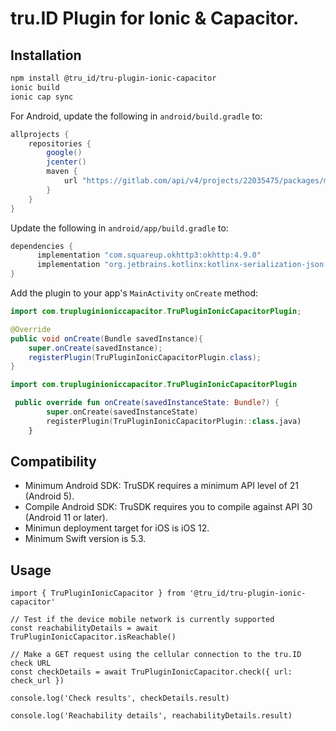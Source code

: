 # tru.ID Plugin for Ionic & Capacitor.

## Installation

```bash
npm install @tru_id/tru-plugin-ionic-capacitor
ionic build
ionic cap sync
```

For Android, update the following in `android/build.gradle` to:

```java
allprojects {
    repositories {
        google()
        jcenter()
        maven {
            url "https://gitlab.com/api/v4/projects/22035475/packages/maven"
        }
    }
}
```

Update the following in `android/app/build.gradle` to:

```java
dependencies {
      implementation "com.squareup.okhttp3:okhttp:4.9.0"
      implementation "org.jetbrains.kotlinx:kotlinx-serialization-json:1.2.2
}
```

Add the plugin to your app's `MainActivity` `onCreate` method:

```java
import com.trupluginioniccapacitor.TruPluginIonicCapacitorPlugin;

@Override
public void onCreate(Bundle savedInstance){
    super.onCreate(savedInstance);
    registerPlugin(TruPluginIonicCapacitorPlugin.class);
}
```

```kotlin
import com.trupluginioniccapacitor.TruPluginIonicCapacitorPlugin

 public override fun onCreate(savedInstanceState: Bundle?) {
        super.onCreate(savedInstanceState)
        registerPlugin(TruPluginIonicCapacitorPlugin::class.java)
    }
```

## Compatibility

- Minimum Android SDK: TruSDK requires a minimum API level of 21 (Android 5).
- Compile Android SDK: TruSDK requires you to compile against API 30 (Android 11 or later).
- Minimun deployment target for iOS is iOS 12.
- Minimum Swift version is 5.3.

## Usage

```tsx
import { TruPluginIonicCapacitor } from '@tru_id/tru-plugin-ionic-capacitor'

// Test if the device mobile network is currently supported
const reachabilityDetails = await TruPluginIonicCapacitor.isReachable()

// Make a GET request using the cellular connection to the tru.ID check URL
const checkDetails = await TruPluginIonicCapacitor.check({ url: check_url })

console.log('Check results', checkDetails.result)

console.log('Reachability details', reachabilityDetails.result)
```

